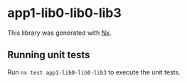 # app1-lib0-lib0-lib3

This library was generated with [Nx](https://nx.dev).

## Running unit tests

Run `nx test app1-lib0-lib0-lib3` to execute the unit tests.
